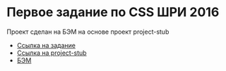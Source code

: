 # Первое задание по CSS ШРИ 2016 

Проект сделан на БЭМ на основе проект project-stub 

* [Ссылка на задание](https://github.com/DimitryDushkin/shri-2016-css-js/blob/master/css/readme.md)
* [Ссылка на project-stub](https://ru.bem.info/platform/tutorials/start-with-project-stub/)
* [БЭМ](https://ru.bem.info/)